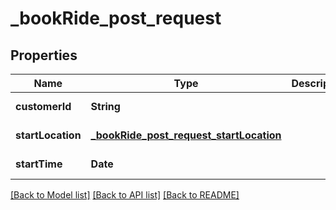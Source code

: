 # _bookRide_post_request
## Properties

| Name | Type | Description | Notes |
|------------ | ------------- | ------------- | -------------|
| **customerId** | **String** |  | [default to null] |
| **startLocation** | [**_bookRide_post_request_startLocation**](_bookRide_post_request_startLocation.md) |  | [default to null] |
| **startTime** | **Date** |  | [default to null] |

[[Back to Model list]](../README.md#documentation-for-models) [[Back to API list]](../README.md#documentation-for-api-endpoints) [[Back to README]](../README.md)

